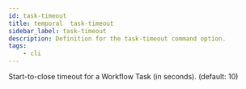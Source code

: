 ```yaml
---
id: task-timeout
title: temporal  task-timeout
sidebar_label: task-timeout
description: Definition for the task-timeout command option.
tags:
	- cli
---
```

Start-to-close timeout for a Workflow Task (in seconds). (default: 10)
